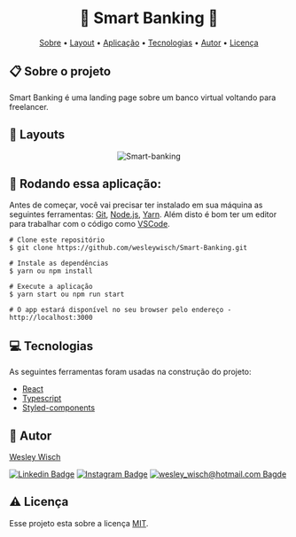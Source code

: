 
<h1 align="center">🏦 Smart Banking 🏧</h1>

<p align="center">  <a href="#sobre">Sobre</a> • <a href="#layout">Layout</a> • <a href="#aplicacao">Aplicação</a>  • <a href="#techs">Tecnologias</a> • <a href="#autor">Autor</a> • <a href="#licenca">Licença</a> </p>

<h2 id="sobre"> 📋 Sobre o projeto</h2>
  
  Smart Banking é uma landing page sobre um banco virtual voltando para freelancer.
  

<h2 id="layout"> 🎨  Layouts</h2>

<p align="center">
 <img src="./.github/smart-banking.gif" alt="Smart-banking" />
</p>


<h2 id="aplicacao"> 🎲  Rodando essa aplicação:</h2>

Antes de começar, você vai precisar ter instalado em sua máquina as seguintes ferramentas:  [Git](https://git-scm.com/),  [Node.js](https://nodejs.org/en/),  [Yarn](https://yarnpkg.com/). Além disto é bom ter um editor para trabalhar com o código como  [VSCode](https://code.visualstudio.com/).

```
# Clone este repositório
$ git clone https://github.com/wesleywisch/Smart-Banking.git

# Instale as dependências
$ yarn ou npm install

# Execute a aplicação
$ yarn start ou npm run start

# O app estará disponível no seu browser pelo endereço - http://localhost:3000
```
 
 <h2 id="techs"> 💻 Tecnologias</h2>
 As seguintes ferramentas foram usadas na construção do projeto:

- [React]()
- [Typescript]()
- [Styled-components]()

 <h2 id="autor"> 🦸 Autor</h2>

[Wesley Wisch](https://www.linkedin.com/in/wesley-wisch)

[![Linkedin Badge](https://img.shields.io/badge/-LinkedIn-blue?style=flat-square-border&logo=Linkedin&logoColor=white&link=https://www.linkedin.com/in/wesley-wisch/)](https://www.linkedin.com/in/wesley-wisch) [![Instagram Badge](https://img.shields.io/badge/-Instagram-CC0000?style=flat-square-border&logo=Instagram&logoColor=white&link=https://www.instagram.com/wesley_wisch/)](https://www.instagram.com/wesley_wisch/) [![wesley_wisch@hotmail.com Bagde](https://img.shields.io/badge/wesley_wisch-2e7eea?style=flat-square-border&logo=microsoft-outlook&logoColor=white)](mailto:wesley_wisch@hotmail.com)

<h2 id="licenca"> ⚠️  Licença</h2>

Esse projeto esta sobre a licença [MIT]().